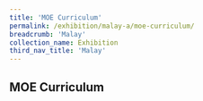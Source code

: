 ```yaml
---
title: 'MOE Curriculum'
permalink: /exhibition/malay-a/moe-curriculum/
breadcrumb: 'Malay'
collection_name: Exhibition
third_nav_title: 'Malay'
---
```


## MOE Curriculum
